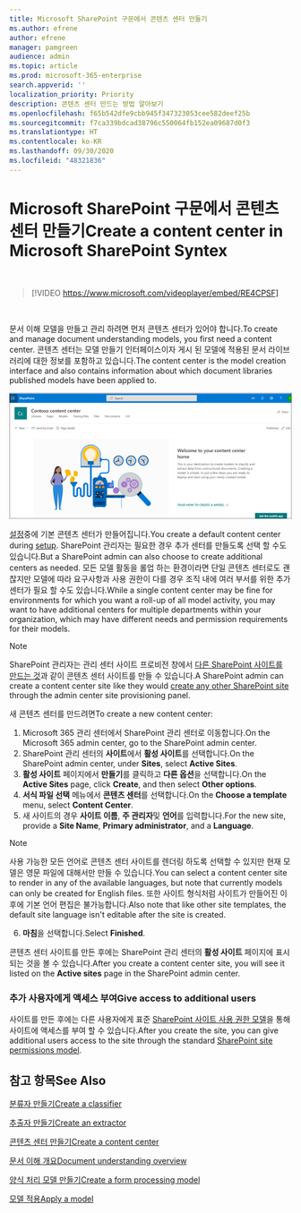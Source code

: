 ```yaml
---
title: Microsoft SharePoint 구문에서 콘텐츠 센터 만들기
ms.author: efrene
author: efrene
manager: pamgreen
audience: admin
ms.topic: article
ms.prod: microsoft-365-enterprise
search.appverid: ''
localization_priority: Priority
description: 콘텐츠 센터 만드는 방법 알아보기
ms.openlocfilehash: f65b542dfe9cbb945f347323053cee582deef25b
ms.sourcegitcommit: f7ca339bdcad38796c550064fb152ea09687d0f3
ms.translationtype: HT
ms.contentlocale: ko-KR
ms.lasthandoff: 09/30/2020
ms.locfileid: "48321836"
---
```

# <a name="create-a-content-center-in-microsoft-sharepoint-syntex"></a><span data-ttu-id="574ed-103">Microsoft SharePoint 구문에서 콘텐츠 센터 만들기</span><span class="sxs-lookup"><span data-stu-id="574ed-103">Create a content center in Microsoft SharePoint Syntex</span></span>


</br>

> [!VIDEO https://www.microsoft.com/videoplayer/embed/RE4CPSF]

</br>

<span data-ttu-id="574ed-104">문서 이해 모델을 만들고 관리 하려면 먼저 콘텐츠 센터가 있어야 합니다.</span><span class="sxs-lookup"><span data-stu-id="574ed-104">To create and manage document understanding models, you first need a content center.</span></span> <span data-ttu-id="574ed-105">콘텐츠 센터는 모델 만들기 인터페이스이자 게시 된 모델에 적용된 문서 라이브러리에 대한 정보를 포함하고 있습니다.</span><span class="sxs-lookup"><span data-stu-id="574ed-105">The content center is the model creation interface and also contains information about which document libraries published models have been applied to.</span></span></br>

   ![문서 라이브러리 선택](../media/content-understanding/content-center-page.png)</br>

<span data-ttu-id="574ed-107">[설정](set-up-content-understanding.md)중에 기본 콘텐츠 센터가 만들어집니다.</span><span class="sxs-lookup"><span data-stu-id="574ed-107">You create a default content center during [setup](set-up-content-understanding.md).</span></span> <span data-ttu-id="574ed-108">SharePoint 관리자는 필요한 경우 추가 센터를 만들도록 선택 할 수도 있습니다.</span><span class="sxs-lookup"><span data-stu-id="574ed-108">But a SharePoint admin can also choose to create additional centers as needed.</span></span> <span data-ttu-id="574ed-109">모든 모델 활동을 롤업 하는 환경이라면 단일 콘텐츠 센터로도 괜찮지만 모델에 따라 요구사항과 사용 권한이 다를 경우 조직 내에 여러 부서를 위한 추가 센터가 필요 할 수도 있습니다.</span><span class="sxs-lookup"><span data-stu-id="574ed-109">While a single content center may be fine for environments for which you want a roll-up of all model activity, you may want to have additional centers for multiple departments within your organization, which may have different needs and permission requirements for their models.</span></span>

> [!NOTE]
> <span data-ttu-id="574ed-110">SharePoint 관리자는 관리 센터 사이트 프로비전 창에서 [다른 SharePoint 사이트를 만드는 것](https://docs.microsoft.com/sharepoint/create-site-collection)과 같이 콘텐츠 센터 사이트를 만들 수 있습니다.</span><span class="sxs-lookup"><span data-stu-id="574ed-110">A SharePoint admin can create a content center site like they would [create any other SharePoint site](https://docs.microsoft.com/sharepoint/create-site-collection) through the admin center site provisioning panel.</span></span>

<span data-ttu-id="574ed-111">새 콘텐츠 센터를 만드려면</span><span class="sxs-lookup"><span data-stu-id="574ed-111">To create a new content center:</span></span>

1. <span data-ttu-id="574ed-112">Microsoft 365 관리 센터에서 SharePoint 관리 센터로 이동합니다.</span><span class="sxs-lookup"><span data-stu-id="574ed-112">On the Microsoft 365 admin center, go to the SharePoint admin center.</span></span>
2. <span data-ttu-id="574ed-113">SharePoint 관리 센터의 **사이트**에서 **활성 사이트**를 선택합니다.</span><span class="sxs-lookup"><span data-stu-id="574ed-113">On the SharePoint admin center, under **Sites**, select **Active Sites**.</span></span>
3. <span data-ttu-id="574ed-114">**활성 사이트** 페이지에서 **만들기**를 클릭하고 **다른 옵션**을 선택합니다.</span><span class="sxs-lookup"><span data-stu-id="574ed-114">On the **Active Sites** page, click **Create**, and then select **Other options**.</span></span>
4. <span data-ttu-id="574ed-115">**서식 파일 선택** 메뉴에서 **콘텐츠 센터**를 선택합니다.</span><span class="sxs-lookup"><span data-stu-id="574ed-115">On the **Choose a template** menu, select **Content Center**.</span></span>
5. <span data-ttu-id="574ed-116">새 사이트의 경우 **사이트 이름**, **주 관리자**및 **언어**를 입력합니다.</span><span class="sxs-lookup"><span data-stu-id="574ed-116">For the new site, provide a **Site Name**, **Primary administrator**, and a **Language**.</span></span></br>

> [!NOTE] 
> <span data-ttu-id="574ed-117">사용 가능한 모든 언어로 콘텐츠 센터 사이트를 렌더링 하도록 선택할 수 있지만 현재 모델은 영문 파일에 대해서만 만들 수 있습니다.</span><span class="sxs-lookup"><span data-stu-id="574ed-117">You can select a content center site to render in any of the available languages, but note that currently models can only be created for English files.</span></span> <span data-ttu-id="574ed-118">또한 사이트 형식처럼 사이트가 만들어진 이후에 기본 언어 편집은 불가능합니다.</span><span class="sxs-lookup"><span data-stu-id="574ed-118">Also note that like other site templates, the default site language isn't editable after the site is created.</span></span></br>

6. <span data-ttu-id="574ed-119">**마침**을 선택합니다.</span><span class="sxs-lookup"><span data-stu-id="574ed-119">Select **Finished**.</span></span>
 
<span data-ttu-id="574ed-120">콘텐츠 센터 사이트를 만든 후에는 SharePoint 관리 센터의 **활성 사이트** 페이지에 표시 되는 것을 볼 수 있습니다.</span><span class="sxs-lookup"><span data-stu-id="574ed-120">After you create a content center site, you will see it listed on the **Active sites** page in the SharePoint admin center.</span></span> 

### <a name="give-access-to-additional-users"></a><span data-ttu-id="574ed-121">추가 사용자에게 액세스 부여</span><span class="sxs-lookup"><span data-stu-id="574ed-121">Give access to additional users</span></span>
 
<span data-ttu-id="574ed-122">사이트를 만든 후에는 다른 사용자에게 표준 [SharePoint 사이트 사용 권한 모델](https://docs.microsoft.com/sharepoint/modern-experience-sharing-permissions)을 통해 사이트에 액세스를 부여 할 수 있습니다.</span><span class="sxs-lookup"><span data-stu-id="574ed-122">After you create the site, you can give additional users access to the site through the standard [SharePoint site permissions model](https://docs.microsoft.com/sharepoint/modern-experience-sharing-permissions).</span></span>

## <a name="see-also"></a><span data-ttu-id="574ed-123">참고 항목</span><span class="sxs-lookup"><span data-stu-id="574ed-123">See Also</span></span>
[<span data-ttu-id="574ed-124">분류자 만들기</span><span class="sxs-lookup"><span data-stu-id="574ed-124">Create a classifier</span></span>](create-a-classifier.md)

[<span data-ttu-id="574ed-125">추출자 만들기</span><span class="sxs-lookup"><span data-stu-id="574ed-125">Create an extractor</span></span>](create-an-extractor.md)

[<span data-ttu-id="574ed-126">콘텐츠 센터 만들기</span><span class="sxs-lookup"><span data-stu-id="574ed-126">Create a content center</span></span>](create-a-content-center.md)

[<span data-ttu-id="574ed-127">문서 이해 개요</span><span class="sxs-lookup"><span data-stu-id="574ed-127">Document understanding overview</span></span>](document-understanding-overview.md)

[<span data-ttu-id="574ed-128">양식 처리 모델 만들기</span><span class="sxs-lookup"><span data-stu-id="574ed-128">Create a form processing model</span></span>](create-a-form-processing-model.md)

[<span data-ttu-id="574ed-129">모델 적용</span><span class="sxs-lookup"><span data-stu-id="574ed-129">Apply a model</span></span>](apply-a-model.md)    
